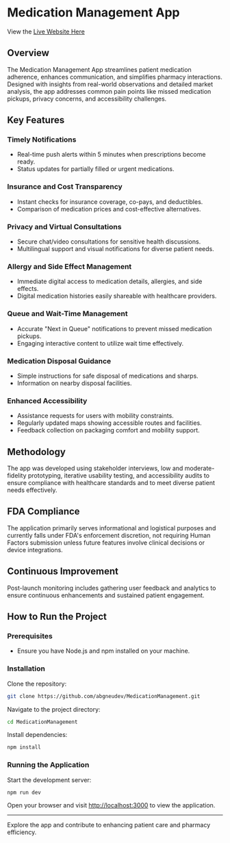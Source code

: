 # Medication Management App

View the [Live Website Here](https://v0-medication-app-refactor.vercel.app/)

## Overview
The Medication Management App streamlines patient medication adherence, enhances communication, and simplifies pharmacy interactions. Designed with insights from real-world observations and detailed market analysis, the app addresses common pain points like missed medication pickups, privacy concerns, and accessibility challenges.

## Key Features

### Timely Notifications
- Real-time push alerts within 5 minutes when prescriptions become ready.
- Status updates for partially filled or urgent medications.

### Insurance and Cost Transparency
- Instant checks for insurance coverage, co-pays, and deductibles.
- Comparison of medication prices and cost-effective alternatives.

### Privacy and Virtual Consultations
- Secure chat/video consultations for sensitive health discussions.
- Multilingual support and visual notifications for diverse patient needs.

### Allergy and Side Effect Management
- Immediate digital access to medication details, allergies, and side effects.
- Digital medication histories easily shareable with healthcare providers.

### Queue and Wait-Time Management
- Accurate "Next in Queue" notifications to prevent missed medication pickups.
- Engaging interactive content to utilize wait time effectively.

### Medication Disposal Guidance
- Simple instructions for safe disposal of medications and sharps.
- Information on nearby disposal facilities.

### Enhanced Accessibility
- Assistance requests for users with mobility constraints.
- Regularly updated maps showing accessible routes and facilities.
- Feedback collection on packaging comfort and mobility support.

## Methodology
The app was developed using stakeholder interviews, low and moderate-fidelity prototyping, iterative usability testing, and accessibility audits to ensure compliance with healthcare standards and to meet diverse patient needs effectively.

## FDA Compliance
The application primarily serves informational and logistical purposes and currently falls under FDA's enforcement discretion, not requiring Human Factors submission unless future features involve clinical decisions or device integrations.

## Continuous Improvement
Post-launch monitoring includes gathering user feedback and analytics to ensure continuous enhancements and sustained patient engagement.

## How to Run the Project

### Prerequisites
- Ensure you have Node.js and npm installed on your machine.

### Installation
Clone the repository:
```bash
git clone https://github.com/abgneudev/MedicationManagement.git
```
Navigate to the project directory:
```bash
cd MedicationManagement
```
Install dependencies:
```bash
npm install
```

### Running the Application
Start the development server:
```bash
npm run dev
```
Open your browser and visit [http://localhost:3000](http://localhost:3000) to view the application.

---

Explore the app and contribute to enhancing patient care and pharmacy efficiency.

